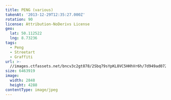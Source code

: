 ```yaml
---
title: PENG (various)
takenAt: '2013-12-29T12:35:27.000Z'
rotation: 90
license: Attribution-NoDerivs License
geo:
  lat: 50.112522
  lng: 8.73236
tags:
  - Peng
  - Streetart
  - Graffiti
url: >-
  //images.ctfassets.net/bncv3c2gt878/2Sbq79sYpKL8VC5HHhVr6h/7d949ad072d4f85ecf0c9f634e87b4e4/peng-various_11625487374_o
size: 6463919
image:
  width: 2848
  height: 4288
contentType: image/jpeg
---
```



